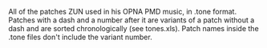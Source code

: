 All of the patches ZUN used in his OPNA PMD music, in .tone format. Patches with a dash and a number after it are variants of a patch without a dash and are sorted chronologically (see tones.xls). Patch names inside the .tone files don't include the variant number.
